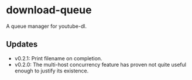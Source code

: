 # download-queue

A queue manager for youtube-dl.

## Updates

- v0.2.1: Print filename on completion.
- v0.2.0: The multi-host concurrency feature has proven not quite useful enough to justify its existence.

